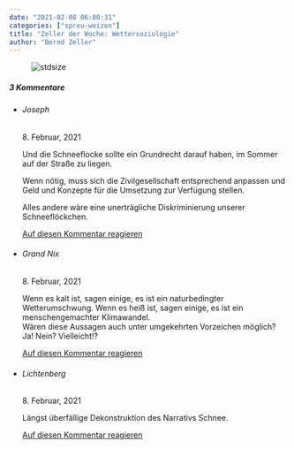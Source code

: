 ```yaml
---
date: "2021-02-08 06:00:31"
categories: ["spreu-weizen"]
title: "Zeller der Woche: Wettersoziologie"
author: "Bernd Zeller"
---
```



<figure>
<img src="https://www.publicomag.com/wp-content/uploads/2021/02/Wettersoziologie.jpg" alt=stdsize>
</figure>


<!--more-->
<h5 class="comments-h">
3 Kommentare </h5>
<ul class="commentlist">
<li class="comment even thread-even depth-1 clearfix" id="li-comment-108827">
<h6 class="author">Joseph</h6> <span class="date">8. Februar, 2021</span>



Und die Schneeflocke sollte ein Grundrecht darauf haben, im Sommer auf der Straße zu liegen.

Wenn nötig, muss sich die Zivilgesellschaft entsprechend anpassen und Geld und Konzepte für die Umsetzung zur Verfügung stellen.

Alles andere wäre eine unerträgliche Diskriminierung unserer Schneeflöckchen.

<a rel="nofollow" class="comment-reply-link" href="#comment-108827" data-commentid="108827" data-postid="12943" data-belowelement="comment-108827" data-respondelement="respond" data-replyto="Antworte auf Joseph" aria-label="Antworte auf Joseph">Auf diesen Kommentar reagieren</a> 


</li>
<li class="comment odd alt thread-odd thread-alt depth-1 clearfix" id="li-comment-108831">
<h6 class="author">Grand Nix</h6> <span class="date">8. Februar, 2021</span>



Wenn es kalt ist, sagen einige, es ist ein naturbedingter Wetterumschwung. Wenn es heiß ist, sagen einige, es ist ein menschengemachter Klimawandel.<br>
Wären diese Aussagen auch unter umgekehrten Vorzeichen möglich?<br>
Ja! Nein? Vielleicht!?

<a rel="nofollow" class="comment-reply-link" href="#comment-108831" data-commentid="108831" data-postid="12943" data-belowelement="comment-108831" data-respondelement="respond" data-replyto="Antworte auf Grand Nix" aria-label="Antworte auf Grand Nix">Auf diesen Kommentar reagieren</a> 


</li>
<li class="comment even thread-even depth-1 clearfix" id="li-comment-108832">
<h6 class="author">Lichtenberg</h6> <span class="date">8. Februar, 2021</span>



Längst überfällige Dekonstruktion des Narrativs Schnee.

<a rel="nofollow" class="comment-reply-link" href="#comment-108832" data-commentid="108832" data-postid="12943" data-belowelement="comment-108832" data-respondelement="respond" data-replyto="Antworte auf Lichtenberg" aria-label="Antworte auf Lichtenberg">Auf diesen Kommentar reagieren</a> 


</li>
</ul>
